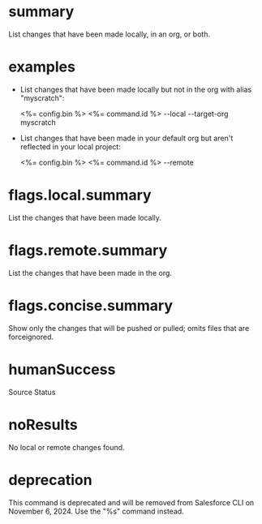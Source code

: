 # summary

List changes that have been made locally, in an org, or both.

# examples

- List changes that have been made locally but not in the org with alias "myscratch":

  <%= config.bin %> <%= command.id %> --local --target-org myscratch

- List changes that have been made in your default org but aren't reflected in your local project:

  <%= config.bin %> <%= command.id %> --remote

# flags.local.summary

List the changes that have been made locally.

# flags.remote.summary

List the changes that have been made in the org.

# flags.concise.summary

Show only the changes that will be pushed or pulled; omits files that are forceignored.

# humanSuccess

Source Status

# noResults

No local or remote changes found.

# deprecation

This command is deprecated and will be removed from Salesforce CLI on November 6, 2024. Use the "%s" command instead.
